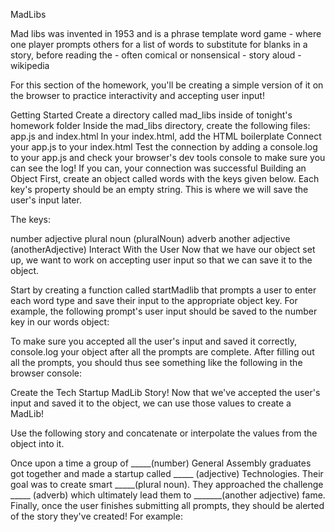 MadLibs


Mad libs was invented in 1953 and is a phrase template word game - where one player prompts others for a list of words to substitute for blanks in a story, before reading the - often comical or nonsensical - story aloud - wikipedia

For this section of the homework, you'll be creating a simple version of it on the browser to practice interactivity and accepting user input!

Getting Started
Create a directory called mad_libs inside of tonight's homework folder
Inside the mad_libs directory, create the following files: app.js and index.html
In your index.html, add the HTML boilerplate
Connect your app.js to your index.html
Test the connection by adding a console.log to your app.js and check your browser's dev tools console to make sure you can see the log! If you can, your connection was successful
Building an Object
First, create an object called words with the keys given below. Each key's property should be an empty string. This is where we will save the user's input later.

The keys:

number
adjective
plural noun (pluralNoun)
adverb
another adjective (anotherAdjective)
Interact With the User
Now that we have our object set up, we want to work on accepting user input so that we can save it to the object.

Start by creating a function called startMadlib that prompts a user to enter each word type and save their input to the appropriate object key. For example, the following prompt's user input should be saved to the number key in our words object:



To make sure you accepted all the user's input and saved it correctly, console.log your object after all the prompts are complete. After filling out all the prompts, you should thus see something like the following in the browser console:



Create the Tech Startup MadLib Story!
Now that we've accepted the user's input and saved it to the object, we can use those values to create a MadLib!

Use the following story and concatenate or interpolate the values from the object into it.

Once upon a time a group of _____(number) General Assembly graduates
got together and made a startup called _____ (adjective) Technologies.
Their goal was to create smart _____(plural noun).
They approached the challenge _____ (adverb)
which ultimately lead them to _______(another adjective) fame.
Finally, once the user finishes submitting all prompts, they should be alerted of the story they've created! For example:



